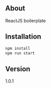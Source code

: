 ## About
ReactJS boilerplate

## Installation
```bash
npm install
npm run start
```

## Version
1.0.1